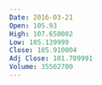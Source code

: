 ```yaml
---
Date: 2016-03-21
Open: 105.93
High: 107.650002
Low: 105.139999
Close: 105.910004
Adj Close: 101.709991
Volume: 35502700
---
```

